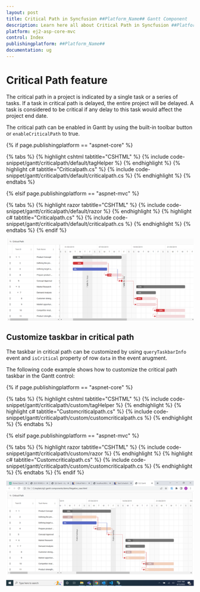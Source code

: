 ```yaml
---
layout: post
title: Critical Path in Syncfusion ##Platform_Name## Gantt Component
description: Learn here all about Critical Path in Syncfusion ##Platform_Name## Gantt component of Syncfusion Essential JS 2 and more.
platform: ej2-asp-core-mvc
control: Index
publishingplatform: ##Platform_Name##
documentation: ug
---
```



# Critical Path feature

The critical path in a project is indicated by a single task or a series of tasks. If a task in critical path is delayed, the entire project will be delayed. A task is considered to be critical if any delay to this task would affect the project end date.

The critical path can be enabled in Gantt by using the built-in toolbar button or `enableCriticalPath` to true.

{% if page.publishingplatform == "aspnet-core" %}

{% tabs %}
{% highlight cshtml tabtitle="CSHTML" %}
{% include code-snippet/gantt/criticalpath/default/tagHelper %}
{% endhighlight %}
{% highlight c# tabtitle="Criticalpath.cs" %}
{% include code-snippet/gantt/criticalpath/default/criticalpath.cs %}
{% endhighlight %}
{% endtabs %}

{% elsif page.publishingplatform == "aspnet-mvc" %}

{% tabs %}
{% highlight razor tabtitle="CSHTML" %}
{% include code-snippet/gantt/criticalpath/default/razor %}
{% endhighlight %}
{% highlight c# tabtitle="Criticalpath.cs" %}
{% include code-snippet/gantt/criticalpath/default/criticalpath.cs %}
{% endhighlight %}
{% endtabs %}
{% endif %}



![Alt text](images/criticalpath.PNG)

## Customize taskbar in critical path

The taskbar in critical path can be customized by using `queryTaskbarInfo` event and `isCritical` property of row `data` in the event arugment.

The following code example shows how to customize the critical path taskbar in the Gantt control:

{% if page.publishingplatform == "aspnet-core" %}

{% tabs %}
{% highlight cshtml tabtitle="CSHTML" %}
{% include code-snippet/gantt/criticalpath/custom/tagHelper %}
{% endhighlight %}
{% highlight c# tabtitle="Customcriticalpath.cs" %}
{% include code-snippet/gantt/criticalpath/custom/customcriticalpath.cs %}
{% endhighlight %}
{% endtabs %}

{% elsif page.publishingplatform == "aspnet-mvc" %}

{% tabs %}
{% highlight razor tabtitle="CSHTML" %}
{% include code-snippet/gantt/criticalpath/custom/razor %}
{% endhighlight %}
{% highlight c# tabtitle="Customcriticalpath.cs" %}
{% include code-snippet/gantt/criticalpath/custom/customcriticalpath.cs %}
{% endhighlight %}
{% endtabs %}
{% endif %}



![Alt text](images/customCriticalPath.PNG)


